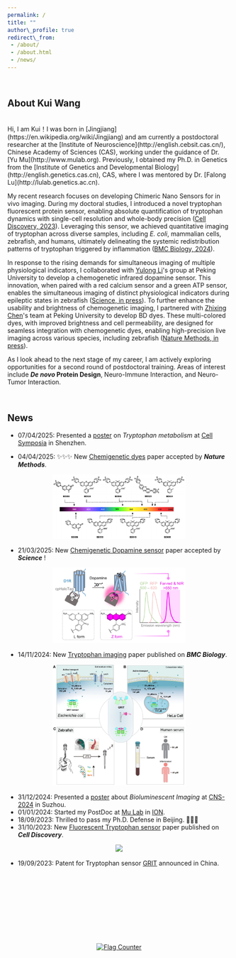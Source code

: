 ```yaml
---
permalink: /  
title: ""  
author\_profile: true  
redirect\_from:
 - /about/
 - /about.html
 - /news/
---
```


<!-- Personal Statement -->

<br>
<section id="about">
  <h1>About Kui Wang</h1>
  <p></p>
</section>


<br>
Hi, I am Kui！I was born in [Jingjiang](https://en.wikipedia.org/wiki/Jingjiang) and am currently a postdoctoral researcher at the [Institute of Neuroscience](http://english.cebsit.cas.cn/), Chinese Academy of Sciences (CAS), working under the guidance of Dr. [Yu Mu](http://www.mulab.org). Previously, I obtained my Ph.D. in Genetics from the [Institute of Genetics and Developmental Biology](http://english.genetics.cas.cn), CAS, where I was mentored by Dr. [Falong Lu](http://lulab.genetics.ac.cn).

My recent research focuses on developing Chimeric Nano Sensors for in vivo imaging. During my doctoral studies, I introduced a novel tryptophan fluorescent protein sensor, enabling absolute quantification of tryptophan dynamics with single-cell resolution and whole-body precision ([Cell Discovery, 2023](/publication/2023-10-31-Tryptophan-sensor)). Leveraging this sensor, we achieved quantitative imaging of tryptophan across diverse samples, including _E. coli_, mammalian cells, zebrafish, and humans, ultimately delineating the systemic redistribution patterns of tryptophan triggered by inflammation ([BMC Biology, 2024](/publication/2024-11-14-Tryptophan-imaging)). <!---Additionally, we applied artificial intelligence algorithms to develop a computationally assisted rapid protein evolution workflow. Using this approach, we successfully engineered >20 metabolites sensors in a short period (currently in preparation), promising exciting advancements in the near future.--->

In response to the rising demands for simultaneous imaging of multiple physiological indicators, I collaborated with [Yulong Li](http://www.yulonglilab.org/)'s group at Peking University to develop a chemogenetic infrared dopamine sensor. This innovation, when paired with a red calcium sensor and a green ATP sensor, enables the simultaneous imaging of distinct physiological indicators during epileptic states in zebrafish ([Science, in press](/publication/2025-03-21-HaloDA)). To further enhance the usability and brightness of chemogenetic imaging, I partnered with [Zhixing Chen](https://zhixingchenlab.mysxl.cn/)'s team at Peking University to develop BD dyes. These multi-colored dyes, with improved brightness and cell permeability, are designed for seamless integration with chemogenetic dyes, enabling high-precision live imaging across various species, including zebrafish ([Nature Methods, in press](/publication/2025-03-21-HaloDA)).

As I look ahead to the next stage of my career, I am actively exploring opportunities for a second round of postdoctoral training. Areas of interest include **_De novo_ Protein Design**, Neuro-Immune Interaction, and Neuro-Tumor Interaction.


<br>
<section id="news">
  <h1>News</h1>
  <p></p>
</section>


* 07/04/2025: Presented a [poster](/publication/2025-04-05-Trp-metab-poster) on *Tryptophan metabolism* at [Cell Symposia](/publication/2025-04-05-Trp-metab-poster) in Shenzhen.

* 04/04/2025: ✨✨✨ New [Chemigenetic dyes](/publication/2025-02-27-BD-Dye) paper accepted by ***Nature Methods***.
<div align="center">
    <img src="/images/papers/BD-dye.png" width="300px">
 </div>

* 21/03/2025: New [Chemigenetic Dopamine sensor](/publication/2025-03-21-HaloDA) paper accepted by ***Science*** !

<div align="center">
    <img src="/images/papers/HaloDA1.0.png" width="300px">
 </div>


* 14/11/2024: New [Tryptophan imaging](https://bmcbiol.biomedcentral.com/articles/10.1186/s12915-024-02058-x) paper published on ***BMC Biology***.


<div align="center">
    <img src="/images/papers/trp.png" width="300px">
 </div>

* 31/12/2024: Presented a [poster](/publication/2024-09-30-CaLAMP-poster) about *Bioluminescent Imaging* at [CNS-2024](https://www.cns.org.cn/2024/cn-index.html) in Suzhou.
* 01/01/2024: Started my PostDoc at [Mu Lab](http://www.mulab.org) in [ION](http://english.cebsit.cas.cn/).
* 18/09/2023: Thrilled to pass my Ph.D. Defense in Beijing. 🎉🎉🎉
* 31/10/2023: New [Fluorescent Tryptophan sensor](/publication/2023-10-31-Tryptophan-sensor) paper published on ***Cell Discovery***.

<div align="center">
    <img src="/images/papers/Cell Disc_Logo.png" width="300px">
 </div>

* 19/09/2023: Patent for Tryptophan sensor [GRIT](https://patents.google.com/patent/CN116769045A/en) announced in China.










<br><br><br><br><br>
----------------------------------------------------

<div style="text-align: center;">
  <a href="https://info.flagcounter.com/b5Gl"><img src="https://s01.flagcounter.com/count/b5Gl/bg_FFFFFF/txt_000000/border_CCCCCC/columns_4/maxflags_4/viewers_0/labels_0/pageviews_0/flags_0/percent_0/" alt="Flag Counter" border="0"></a>
</div>

